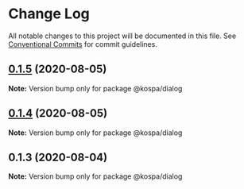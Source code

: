 # Change Log

All notable changes to this project will be documented in this file.
See [Conventional Commits](https://conventionalcommits.org) for commit guidelines.

## [0.1.5](https://github.com/spatools/kospa/compare/@kospa/dialog@0.1.4...@kospa/dialog@0.1.5) (2020-08-05)

**Note:** Version bump only for package @kospa/dialog





## [0.1.4](https://github.com/spatools/kospa/compare/@kospa/dialog@0.1.3...@kospa/dialog@0.1.4) (2020-08-05)

**Note:** Version bump only for package @kospa/dialog





## 0.1.3 (2020-08-04)

**Note:** Version bump only for package @kospa/dialog
